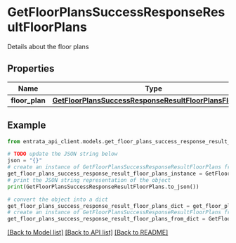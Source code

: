 # GetFloorPlansSuccessResponseResultFloorPlans

Details about the floor plans

## Properties

Name | Type | Description | Notes
------------ | ------------- | ------------- | -------------
**floor_plan** | [**GetFloorPlansSuccessResponseResultFloorPlansFloorPlan**](GetFloorPlansSuccessResponseResultFloorPlansFloorPlan.md) |  | [optional] 

## Example

```python
from entrata_api_client.models.get_floor_plans_success_response_result_floor_plans import GetFloorPlansSuccessResponseResultFloorPlans

# TODO update the JSON string below
json = "{}"
# create an instance of GetFloorPlansSuccessResponseResultFloorPlans from a JSON string
get_floor_plans_success_response_result_floor_plans_instance = GetFloorPlansSuccessResponseResultFloorPlans.from_json(json)
# print the JSON string representation of the object
print(GetFloorPlansSuccessResponseResultFloorPlans.to_json())

# convert the object into a dict
get_floor_plans_success_response_result_floor_plans_dict = get_floor_plans_success_response_result_floor_plans_instance.to_dict()
# create an instance of GetFloorPlansSuccessResponseResultFloorPlans from a dict
get_floor_plans_success_response_result_floor_plans_from_dict = GetFloorPlansSuccessResponseResultFloorPlans.from_dict(get_floor_plans_success_response_result_floor_plans_dict)
```
[[Back to Model list]](../README.md#documentation-for-models) [[Back to API list]](../README.md#documentation-for-api-endpoints) [[Back to README]](../README.md)



